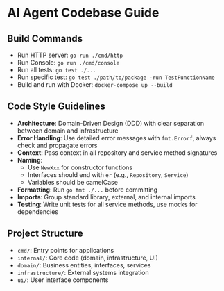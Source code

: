 # AI Agent Codebase Guide

## Build Commands
- Run HTTP server: `go run ./cmd/http`
- Run Console: `go run ./cmd/console`
- Run all tests: `go test ./...`
- Run specific test: `go test ./path/to/package -run TestFunctionName`
- Build and run with Docker: `docker-compose up --build`

## Code Style Guidelines
- **Architecture**: Domain-Driven Design (DDD) with clear separation between domain and infrastructure
- **Error Handling**: Use detailed error messages with `fmt.Errorf`, always check and propagate errors
- **Context**: Pass context in all repository and service method signatures
- **Naming**:
  - Use `NewXxx` for constructor functions
  - Interfaces should end with `er` (e.g., `Repository`, `Service`)
  - Variables should be camelCase
- **Formatting**: Run `go fmt ./...` before committing
- **Imports**: Group standard library, external, and internal imports
- **Testing**: Write unit tests for all service methods, use mocks for dependencies

## Project Structure
- `cmd/`: Entry points for applications
- `internal/`: Core code (domain, infrastructure, UI)
- `domain/`: Business entities, interfaces, services
- `infrastructure/`: External systems integration
- `ui/`: User interface components
